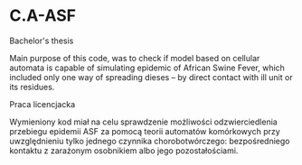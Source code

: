 # C.A-ASF
Bachelor's thesis

Main purpose of this code, was to check if model based on cellular automata is capable of simulating epidemic of African Swine Fever, which included only one way of spreading dieses – by direct contact with ill unit or its residues.

Praca licencjacka

Wymieniony kod miał na celu sprawdzenie możliwości odzwierciedlenia przebiegu epidemii ASF za pomocą teorii automatów komórkowych przy uwzględnieniu tylko jednego czynnika chorobotwórczego: bezpośredniego kontaktu z zarażonym osobnikiem albo jego pozostałościami.
